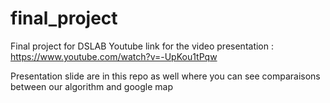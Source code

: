 # final_project

Final project for DSLAB
Youtube link for the video presentation : https://www.youtube.com/watch?v=-UpKou1tPqw

Presentation slide are in this repo as well where you can see comparaisons between our algorithm and google map
